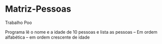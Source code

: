 # Matriz-Pessoas
Trabalho Poo

Programa lê o nome e a idade de 10 pessoas e lista as
pessoas
– Em ordem alfabética
– em ordem crescente de idade
